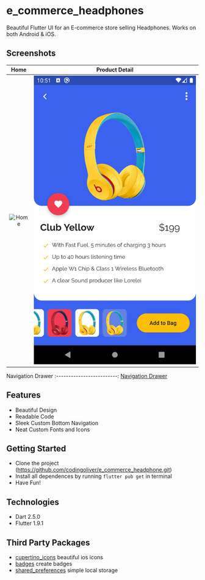 # e_commerce_headphones
Beautiful Flutter UI for an E-commerce store selling Headphones. Works on both Android & iOS.

## Screenshots
Home            |  Product Detail
:-------------------------:|:-------------------------:
![Home](https://github.com/codingoliver/e_commerce_headphone/blob/master/e_commerce_headphone/home_tab.png) | ![Product Detail](https://github.com/codingoliver/e_commerce_headphone/blob/master/screenshots/product_detail.png) 

Navigation Drawer
:-------------------------:
[Navigation Drawer](https://github.com/codingoliver/e_commerce_headphone/blob/master/screenshots/nav_drawer.png) 


## Features
* Beautiful Design
* Readable Code
* Sleek Custom Bottom Navigation
* Neat Custom Fonts and Icons

## Getting Started
* Clone the project (https://github.com/codingoliver/e_commerce_headphone.git)
* Install all dependences by running ```flutter pub get``` in terminal
* Have Fun!   

## Technologies
* Dart 2.5.0
* Flutter 1.9.1

## Third Party Packages
* [cupertino_icons](https://pub.dev/packages/cupertino_icons) beautiful ios icons
* [badges](https://pub.dev/packages/badges) create badges
* [shared_preferences](https://pub.dev/packages/shared_preferences) simple local storage
